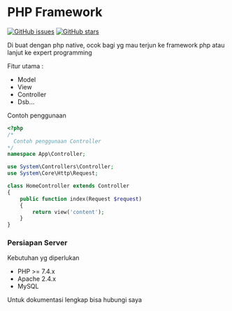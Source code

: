# PHP Framework
[![GitHub issues](https://img.shields.io/github/issues/didaputraa/php-framework)](https://github.com/didaputraa/php-framework/issues)
[![GitHub stars](https://img.shields.io/github/stars/didaputraa/php-framework)](https://github.com/didaputraa/php-framework/stargazers)

Di buat dengan php native, ocok bagi yg mau terjun ke framework php atau lanjut ke expert programming

Fitur utama :
  - Model
  - View
  - Controller
  - Dsb...

Contoh penggunaan
```php
<?php
/*
  Contoh penggunaan Controller
*/
namespace App\Controller;

use System\Controllers\Controller;
use System\Core\Http\Request;

class HomeController extends Controller
{
	public function index(Request $request)
	{
		return view('content');
	}
}
```
### Persiapan Server

Kebutuhan yg diperlukan

* PHP >= 7.4.x
* Apache 2.4.x
* MySQL

Untuk dokumentasi lengkap bisa hubungi saya